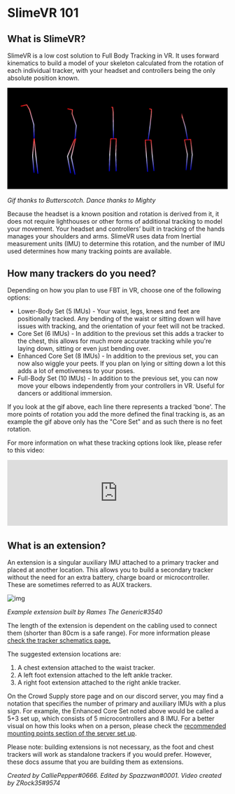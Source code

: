 # SlimeVR 101

## What is SlimeVR?

SlimeVR is a low cost solution to Full Body Tracking in VR. It uses forward kinematics to build a model of your skeleton calculated from the rotation of each individual tracker, with your headset and controllers being the only absolute position known.

![Skeleton tracking](assets/img/ostriches.gif)

*Gif thanks to Butterscotch. Dance thanks to Mighty*

Because the headset is a known position and rotation is derived from it, it does not require lighthouses or other forms of additional tracking to model your movement. Your headset and controllers’ built in tracking of the hands manages your shoulders and arms. SlimeVR uses data from Inertial measurement units (IMU) to determine this rotation, and the number of IMU used determines how many tracking points are available.

## How many trackers do you need?

Depending on how you plan to use FBT in VR, choose one of the following options:

* Lower-Body Set (5 IMUs) - Your waist, legs, knees and feet are positionally tracked. Any bending of the waist or sitting down will have issues with tracking, and the orientation of your feet will not be tracked.
* Core Set (6 IMUs) - In addition to the previous set this adds a tracker to the chest, this allows for much more accurate tracking while you're laying down, sitting or even just bending over.
* Enhanced Core Set (8 IMUs) - In addition to the previous set, you can now also wiggle your peets. If you plan on lying or sitting down a lot this adds a lot of emotiveness to your poses.
* Full-Body Set (10 IMUs) - In addition to the previous set, you can now move your elbows independently from your controllers in VR. Useful for dancers or additional immersion.

If you look at the gif above, each line there represents a tracked 'bone'. The more points of rotation you add the more defined the final tracking is, as an example the gif above only has the "Core Set" and as such there is no feet rotation.

For more information on what these tracking options look like, please refer to this video:

<div class="video-container">
<iframe width="100%" height="auto" src="https://www.youtube.com/embed/KN3dxGNAq34" title="YouTube video player" frameborder="0" allow="accelerometer; autoplay; clipboard-write; encrypted-media; gyroscope; picture-in-picture" allowfullscreen></iframe>
</div>


## What is an extension?

An extension is a singular auxiliary IMU attached to a primary tracker and placed at another location. This allows you to build a secondary tracker without the need for an extra battery, charge board or microcontroller. These are sometimes referred to as AUX trackers.

![img](https://i.imgur.com/OxED2eX.png)

*Example extension built by Rames The Generic#3540*

The length of the extension is dependent on the cabling used to connect them (shorter than 80cm is a safe range). For more information please [check the tracker schematics page.](diy/tracker-schematics.md)

The suggested extension locations are:

1. A chest extension attached to the waist tracker.
1. A left foot extension attached to the left ankle tracker.
1. A right foot extension attached to the right ankle tracker.

On the Crowd Supply store page and on our discord server, you may find a notation that specifies the number of primary and auxiliary IMUs with a plus sign. For example, the Enhanced Core Set noted above would be called a 5+3 set up, which consists of 5 microcontrollers and 8 IMU. For a better visual on how this looks when on a person, please check the [recommended mounting points section of the server set up](server/putting-on-trackers.md#recommended-mounting-points).

Please note: building extensions is not necessary, as the foot and chest trackers will work as standalone trackers if you would prefer. However, these docs assume that you are building them as extensions.

*Created by CalliePepper#0666. Edited by Spazzwan#0001. Video created by ZRock35#9574*
